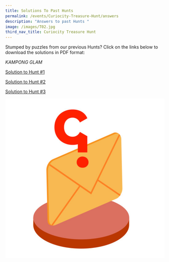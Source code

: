```yaml
---
title: Solutions To Past Hunts
permalink: /events/Curiocity-Treasure-Hunt/answers
description: "Answers to past Hunts "
image: /images/T02.jpg
third_nav_title: Curiocity Treasure Hunt
---
```


Stumped by puzzles from our previous Hunts? Click on the links below to download the solutions in PDF format:

*KAMPONG GLAM*

[ Solution to Hunt #1](https://go.gov.sg/cth-hunt1-answers)

[ Solution to Hunt #2](https://go.gov.sg/cth-hunt2-answers)

[Solution to Hunt #3](https://go.gov.sg/cth-hunt3-answers)


![Answers to past hunts](/images/T02.jpg)